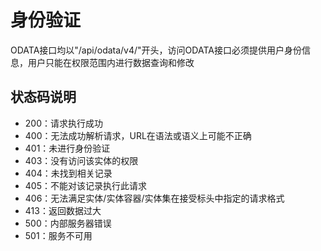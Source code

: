 身份验证
===

ODATA接口均以"/api/odata/v4/"开头，访问ODATA接口必须提供用户身份信息，用户只能在权限范围内进行数据查询和修改

## 状态码说明
- 200：请求执行成功
- 400：无法成功解析请求，URL在语法或语义上可能不正确
- 401：未进行身份验证
- 403：没有访问该实体的权限
- 404：未找到相关记录
- 405：不能对该记录执行此请求
- 406：无法满足实体/实体容器/实体集在接受标头中指定的请求格式
- 413：返回数据过大
- 500：内部服务器错误
- 501：服务不可用